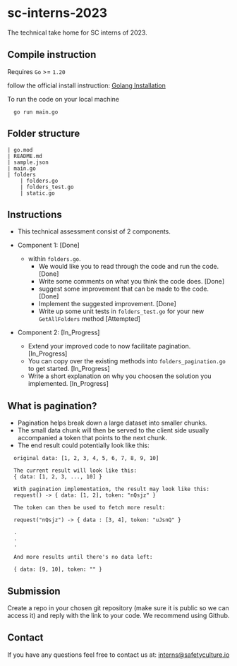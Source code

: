 # sc-interns-2023

The technical take home for SC interns of 2023.

## Compile instruction

Requires `Go` >= `1.20`

follow the official install instruction: [Golang Installation](https://go.dev/doc/install)

To run the code on your local machine
```
  go run main.go
```

## Folder structure

```
| go.mod
| README.md
| sample.json
| main.go
| folders
    | folders.go
    | folders_test.go
    | static.go
```

## Instructions

- This technical assessment consist of 2 components.
- Component 1: [Done]
  - within `folders.go`. 
    - We would like you to read through the code and run the code. [Done]
    - Write some comments on what you think the code does. [Done]
    - suggest some improvement that can be made to the code. [Done]
    - Implement the suggested improvement. [Done]
    - Write up some unit tests in `folders_test.go` for your new `GetAllFolders` method [Attempted]

- Component 2: [In_Progress]
  - Extend your improved code to now facilitate pagination. [In_Progress]
  - You can copy over the existing methods into `folders_pagination.go` to get started. [In_Progress]
  - Write a short explanation on why you choosen the solution you implemented. [In_Progress]

## What is pagination?
  - Pagination helps break down a large dataset into smaller chunks.
  - The small data chunk will then be served to the client side usually accompanied a token that points to the next chunk.
  - The end result could potentially look like this:
```
  original data: [1, 2, 3, 4, 5, 6, 7, 8, 9, 10]
  
  The current result will look like this:
  { data: [1, 2, 3, ..., 10] }
  
  With pagination implementation, the result may look like this:
  request() -> { data: [1, 2], token: "nQsjz" }

  The token can then be used to fetch more result:
  
  request("nQsjz") -> { data : [3, 4], token: "uJsnQ" }

  .
  .
  .

  And more results until there's no data left:
  
  { data: [9, 10], token: "" }
```

## Submission

Create a repo in your chosen git repository (make sure it is public so we can access it) and reply with the link to your code. We recommend using Github. 


## Contact

If you have any questions feel free to contact us at: interns@safetyculture.io